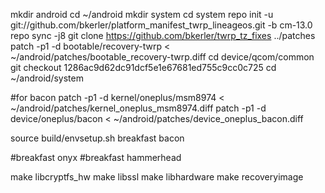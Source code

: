 mkdir android
cd ~/android
mkdir system
cd system
repo init -u git://github.com/bkerler/platform_manifest_twrp_lineageos.git -b cm-13.0
repo sync -j8
git clone https://github.com/bkerler/twrp_tz_fixes ../patches
patch -p1 -d bootable/recovery-twrp < ~/android/patches/bootable_recovery-twrp.diff
cd device/qcom/common
git checkout 1286ac9d62dc91dcf5e1e67681ed755c9cc0c725
cd ~/android/system

#for bacon
patch -p1 -d kernel/oneplus/msm8974 < ~/android/patches/kernel_oneplus_msm8974.diff
patch -p1 -d device/oneplus/bacon < ~/android/patches/device_oneplus_bacon.diff

source build/envsetup.sh
breakfast bacon

#breakfast onyx
#breakfast hammerhead

make libcryptfs_hw
make libssl
make libhardware
make recoveryimage
